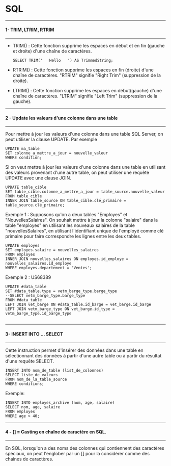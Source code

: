 # SQL
***
#### 1- TRIM, LTRIM, RTRIM 
***
- TRIM() : Cette fonction supprime les espaces en début et en fin (gauche et droite) d'une chaîne de caractères. 
    ````
    SELECT TRIM('   Hello   ') AS TrimmedString;
    ````

- RTRIM() : Cette fonction supprime les espaces en fin (droite) d'une chaîne de caractères. "RTRIM" signifie "Right Trim" (suppression de la droite). 
- LTRIM() : Cette fonction supprime les espaces en début(gauche) d'une chaîne de caractères. "LTRIM" signifie "Left Trim" (suppression de la gauche).

***
#### 2 - Update les valeurs d'une colonne dans une table
***
Pour mettre à jour les valeurs d'une colonne dans une table SQL Server, on peut utiliser la clause UPDATE.
Par exemple
````
UPDATE ma_table
SET colonne_a_mettre_a_jour = nouvelle_valeur
WHERE condition;
````
Si on veut mettre à jour les valeurs d'une colonne dans une table en utilisant des valeurs provenant d'une autre table, on peut utiliser une requête UPDATE avec une clause JOIN.
````
UPDATE table_cible
SET table_cible.colonne_a_mettre_a_jour = table_source.nouvelle_valeur
FROM table_cible
INNER JOIN table_source ON table_cible.clé_primaire = table_source.clé_primaire;
````

Exemple 1 :  Supposons qu'on a deux tables "Employes" et "NouvellesSalaires". On souhait mettre à jour la colonne "salaire" dans la table "employes" en utilisant les nouveaux salaires de la table "nouvellesSalaires", en utilisant l'identifiant unique de l'employé comme clé primaire pour faire correspondre les lignes entre les deux tables.
````
UPDATE employes
SET employes.salaire = nouvelles_salaires
FROM employes
INNER JOIN nouvelles_salaires ON employes.id_employe = nouvelles_salaires.id_employe
WHERE employes.departement = 'Ventes';
````

Exemple 2 : US68389
````
UPDATE #data_table
SET #data_table.type = vetm_barge_type.barge_type 
--SELECT vetm_barge_type.barge_type 
FROM #data_table
LEFT JOIN vet_barge ON #data_table.id_barge = vet_barge.id_barge
LEFT JOIN vetm_barge_type ON vet_barge.id_type = vetm_barge_type.id_barge_type
  
````

***
#### 3- INSERT INTO ... SELECT
***
Cette instruction permet d'insérer des données dans une table en sélectionnant des données à partir d'une autre table ou à partir du résultat d'une requête SELECT. 
````
INSERT INTO nom_de_table (list_de_colonnes)
SELECT liste_de_valeurs
FROM nom_de_la_table_source
WHERE conditions;
````
Exemple:
````
INSERT INTO employes_archive (nom, age, salaire)
SELECT nom, age, salaire
FROM employes
WHERE age > 40;
````

***
#### 4 - [] = Casting en chaîne de caractère en SQL.
***
En SQL, lorsqu'on a des noms des colonnes qui contiennent des caractères spéciaux, on peut l'englober par un [] pour la considérer comme des chaînes de caractères.

